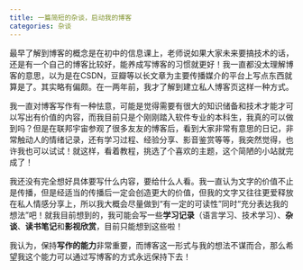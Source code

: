 ```yaml
---
title: 一篇简短的杂谈，启动我的博客
categories: 杂谈
---
```


最早了解到博客的概念是在初中的信息课上，老师说如果大家未来要搞技术的话，还是有一个自己的博客比较好，能养成写博客的习惯就更好！我一直都没太理解博客的意思，以为是在CSDN，豆瓣等以长文章为主要传播媒介的平台上写点东西就算是了。其实略有偏颇。在一两年前，我才了解到建立私人博客页这样一种方式。

我一直对博客写作有一种怯意，可能是觉得需要有很大的知识储备和技术才能才可以写出有价值的内容，而我目前只是个刚刚踏入软件专业的本科生，我真的可以做到吗？但是在联邦宇宙参观了很多友友的博客后，看到大家非常有意思的日记，非常触动人的情绪记录，还有学习过程、经验分享、影音鉴赏等等，我突然觉得，也许我也可以试试！就这样，看着教程，挑选了个喜欢的主题，这个简陋的小站就完成了！

我还没有完全想好具体要写什么内容，要给什么人看。我一直认为文字的价值不止是传播，但是经适当的传播后一定会创造更大的价值，但我的文字又往往更爱释放在私人情感分享上，所以我大概会尽量做到“有一定的可读性”同时“充分表达我的想法”吧！就我目前想到的，我可能会写一些**学习记录**（语言学习、技术学习）、**杂谈**、**读书笔记**和**影视欣赏**，目前只能想到这些啦！

我认为，保持**写作的能力**非常重要，而博客这一形式与我的想法不谋而合，那么希望我这个能力可以通过写博客的方式永远保持下去！
